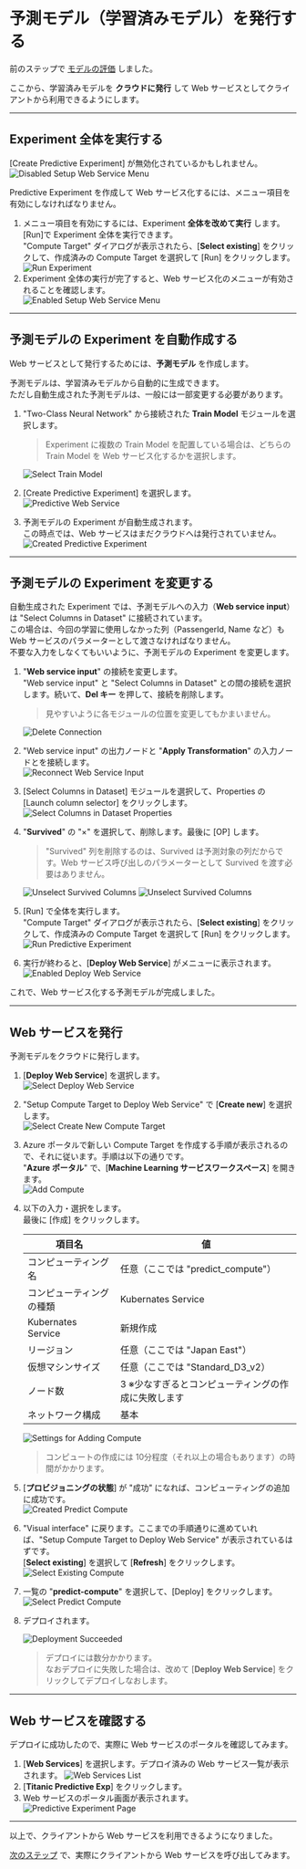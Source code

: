 # 予測モデル（学習済みモデル）を発行する

前のステップで [モデルの評価](./05_evaluatemodel.md) しました。

ここから、学習済みモデルを **クラウドに発行** して Web サービスとしてクライアントから利用できるようにします。

---

## Experiment 全体を実行する

[Create Predictive Experiment] が無効化されているかもしれません。  
   ![Disabled Setup Web Service Menu](./images/06/disabled_create_predictive_experiment.jpg)

Predictive Experiment を作成して Web サービス化するには、メニュー項目を有効にしなければなりません。

1. メニュー項目を有効にするには、Experiment **全体を改めて実行** します。  
[Run]で Experiment 全体を実行できます。  
"Compute Target" ダイアログが表示されたら、[**Select existing**] をクリックして、作成済みの Compute Target を選択して [Run] をクリックします。
![Run Experiment](./images/06/run_experiment.jpg)  
2. Experiment 全体の実行が完了すると、Web サービス化のメニューが有効されることを確認します。  
![Enabled Setup Web Service Menu](./images/06/enabled_create_predictive_experiment.jpg)

---

## 予測モデルの Experiment を自動作成する

Web サービスとして発行するためには、**予測モデル** を作成します。

予測モデルは、学習済みモデルから自動的に生成できます。  
ただし自動生成された予測モデルは、一般には一部変更する必要があります。

1. "Two-Class Neural Network" から接続された **Train Model** モジュールを選択します。  
   > Experiment に複数の Train Model を配置している場合は、どちらの Train Model を Web サービス化するかを選択します。

   ![Select Train Model](./images/06/select_train_model_before_create_pred.jpg)  
2. [Create Predictive Experiment] を選択します。  
   ![Predictive Web Service](./images/06/create_preditive_experiment.jpg)
3. 予測モデルの Experiment が自動生成されます。  
この時点では、Web サービスはまだクラウドへは発行されていません。  
   ![Created Predictive Experiment](./images/06/created_predictive_experiment.jpg)

---

## 予測モデルの Experiment を変更する

自動生成された Experiment では、予測モデルへの入力（**Web service input**）は "Select Columns in Dataset" に接続されています。  
この場合は、今回の学習に使用しなかった列（PassengerId, Name など）もWeb サービスのパラメーターとして渡さなければなりません。  
不要な入力をしなくてもいいように、予測モデルの Experiment を変更します。

1. "**Web service input**" の接続を変更します。  
"Web service input" と "Select Columns in Dataset" との間の接続を選択します。続いて、**Del キー** を押して、接続を削除します。

   > 見やすいように各モジュールの位置を変更してもかまいません。  

   ![Delete Connection](./images/06/delete_connection.jpg)  
2. "Web service input" の出力ノードと "**Apply Transformation**" の入力ノードとを接続します。  
![Reconnect Web Service Input](./images/06/reconnect_web_service_input.jpg)  
3. [Select Columns in Dataset] モジュールを選択して、Properties の [Launch column selector] をクリックします。  
![Select Columns in Dataset Properties](./images/06/predictive_model_select_col_launch_col_sel.jpg)  
4. "**Survived**" の "×" を選択して、削除します。最後に [OP] します。

   > "Survived" 列を削除するのは、Survived は予測対象の列だからです。Web サービス呼び出しのパラメーターとして Survived を渡す必要はありません。

   ![Unselect Survived Columns](./images/06/delete_survived_at_select_columns.jpg)
   ![Unselect Survived Columns](./images/06/deleted_survived_at_select_columns.jpg)
5. [Run] で全体を実行します。  
"Compute Target" ダイアログが表示されたら、[**Select existing**] をクリックして、作成済みの Compute Target を選択して [Run] をクリックします。  
![Run Predictive Experiment](./images/06/run_predictive_experiment.jpg)
6. 実行が終わると、[**Deploy Web Service**] がメニューに表示されます。  
![Enabled Deploy Web Service](./images/06/enabled_deploy_web_service.jpg)

これで、Web サービス化する予測モデルが完成しました。

---

## Web サービスを発行

予測モデルをクラウドに発行します。

1. [**Deploy Web Service**] を選択します。  
![Select Deploy Web Service](./images/06/enabled_deploy_web_service.jpg)
2. "Setup Compute Target to Deploy Web Service" で [**Create new**] を選択します。  
![Select Create New Compute Target](./images/06/create_new_compute_target.jpg)
3. Azure ポータルで新しい Compute Target を作成する手順が表示されるので、それに従います。手順は以下の通りです。  
"**Azure ポータル**" で、[**Machine Learning サービスワークスペース**] を開きます。  
![Add Compute](./images/06/add_computing_on_azure_portal.jpg)
4. 以下の入力・選択をします。  
最後に [作成] をクリックします。

   |項目名|値|
   |---|---|
   |コンピューティング名|任意（ここでは "predict_compute"）|
   |コンピューティングの種類|Kubernates Service|
   |Kubernates Service|新規作成|
   |リージョン|任意（ここでは "Japan East"）|
   |仮想マシンサイズ|任意（ここでは "Standard_D3_v2）|
   |ノード数|3 ※少なすぎるとコンピューティングの作成に失敗します|
   |ネットワーク構成|基本|

   ![Settings for Adding Compute](./images/06/settings_for_adding_compute.jpg)

   > コンピュートの作成には 10分程度（それ以上の場合もあります）の時間がかかります。

5. [**プロビジョニングの状態**] が "成功" になれば、コンピューティングの追加に成功です。  
![Created Predict Compute](./images/06/created_predict_compute.jpg)
6. "Visual interface" に戻ります。ここまでの手順通りに進めていれば、"Setup Compute Target to Deploy Web Service" が表示されているはずです。  
[**Select existing**] を選択して [**Refresh**] をクリックします。
![Select Existing Compute](./images/06/select_existing_and_refresh.jpg)
7. 一覧の "**predict-compute**" を選択して、[Deploy] をクリックします。
![Select Predict Compute](./images/06/select_predict_compute.jpg)
8. デプロイされます。

   ![Deployment Succeeded](./images/06/succeeded_deployment.jpg)

   > デプロイには数分かかります。  
   > なおデプロイに失敗した場合は、改めて [**Deploy Web Service**] をクリックしてデプロイしなおします。

---

## Web サービスを確認する

デプロイに成功したので、実際に Web サービスのポータルを確認してみます。

1. [**Web Services**] を選択します。デプロイ済みの Web サービス一覧が表示されます。
![Web Services List](./images/06/web_services_list.jpg)
2. [**Titanic Predictive Exp**] をクリックします。
3. Web サービスのポータル画面が表示されます。  
![Predictive Experiment Page](./images/06/predictive_exp_page.jpg)

---

以上で、クライアントから Web サービスを利用できるようになりました。

[次のステップ](./07_requestservice.md) で、実際にクライアントから Web サービスを呼び出してみます。